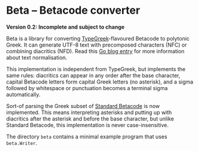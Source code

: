 Beta – Betacode converter
=========================

**Version 0.2: Incomplete and subject to change**

Beta is a library for converting [TypeGreek](http://www.typegreek.com)-flavoured Betacode to polytonic Greek.
It can generate UTF-8 text with precomposed characters (NFC) or combining diacritics (NFD). Read this
[Go blog entry][norm] for more information about text normalisation.

This implementation is independent from TypeGreek, but implements the same rules: diacritics can appear in any
order after the base character, capital Betacode letters form capital Greek letters (no asterisk), and a sigma
followed by whitespace or punctuation becomes a terminal sigma automatically.

Sort-of parsing the Greek subset of [Standard Betacode](https://www.tlg.uci.edu/encoding/) is now implemented.
This means interpreting asterisks and putting up with diacritics after the asterisk and before the base
character, but unlike Standard Betacode, this implementation is never case-insensitive.

[norm]: https://blog.golang.org/normalization

The directory `beta` contains a minimal example program that uses `beta.Writer`.
